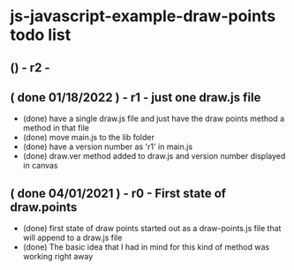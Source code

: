 # js-javascript-example-draw-points todo list

<!-- Mantanace / new features  -->

## () - r2 -

## ( done 01/18/2022 ) - r1 - just one draw.js file
* (done) have a single draw.js file and just have the draw points method a method in that file
* (done) move main.js to the lib folder
* (done) have a version number as 'r1' in main.js
* (done) draw.ver method added to draw.js and version number displayed in canvas

<!-- MVP -->

## ( done 04/01/2021 ) - r0 - First state of draw.points
* (done) first state of draw points started out as a draw-points.js file that will append to a draw.js file
* (done) The basic idea that I had in mind for this kind of method was working right away
